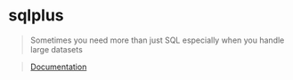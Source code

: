 # sqlplus
>
> Sometimes you need more than just SQL especially when you handle large datasets

>
>[Documentation](https://cdn.rawgit.com/nalssee/sqlplus/5857a601/_build/html/index.html)
